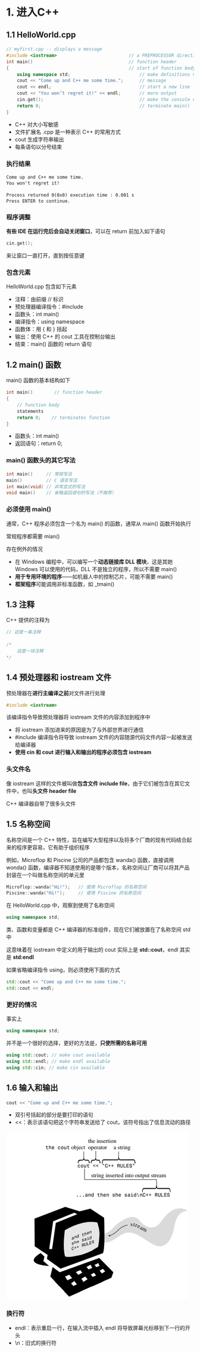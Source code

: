 # 1. 进入C++

## 1.1 HelloWorld.cpp

```cpp
// myfirst.cpp -- displays a message
#include <iostream>                           // a PREPROCESSOR directive
int main()                                    // function header
{                                             // start of function body
    using namespace std;                          // make definitions visible
    cout << "Come up and C++ me some time.";      // message
    cout << endl;                                 // start a new line
    cout << "You won’t regret it!" << endl;       // more output
    cin.get();                                    // make the console not closed
    return 0;                                     // terminate main()
}   
```

* C++ 对大小写敏感
* 文件扩展名 .cpp 是一种表示 C++ 的常用方式
* cout 生成字符串输出
* 每条语句以分号结束

### 执行结果

```aspnet
Come up and C++ me some time.
You won't regret it!

Process returned 0(0x0) execution time : 0.001 s
Press ENTER to continue.
```

### 程序调整

**有些 IDE 在运行完后会自动关闭窗口**，可以在 return 前加入如下语句

```cpp
cin.get();
```

来让窗口一直打开，直到按任意键

### 包含元素

HelloWorld.cpp 包含如下元素

* 注释：由前缀 // 标识
* 预处理器编译指令：\#include
* 函数头：int main\(\)
* 编译指令：using namespace
* 函数体：用 { 和 } 括起
* 输出：使用 C++ 的 cout 工具在控制台输出
* 结束：main\(\) 函数的 return 语句

## 1.2 main\(\) 函数

main\(\) 函数的基本结构如下

```cpp
int main()        // function header
{
    // function body
    statements    
    return 0;    // terminates function
}
```

* 函数头：int main\(\)
* 返回语句：return 0;

### main\(\) 函数头的其它写法

```cpp
int main()     // 常规写法
main()         // C 语言写法
int main(void) // 非常显式的写法
void main()    // 省略返回语句的写法（不推荐）
```

### 必须使用 main\(\)

通常，C++ 程序必须包含一个名为 main\(\) 的函数，通常从 main\(\) 函数开始执行

常规程序都需要 mian\(\)

存在例外的情况

* 在 Windows 编程中，可以编写一个**动态链接库 DLL 模块**，这是其她 Windows 可以使用的代码，DLL 不是独立的程序，所以不需要 main\(\)
* **用于专用环境的程序**——如机器人中的控制芯片，可能不需要 main\(\)
* **框架程序**可能调用非标准函数，如 \_tmain\(\)

## 1.3 注释

C++ 提供的注释为

```cpp
// 这是一条注释

/*
    这是一块注释
*/
```

## 1.4 预处理器和 iostream 文件

预处理器在**进行主编译之前**对文件进行处理

```cpp
#include <iostream>
```

该编译指令导致预处理器将 iostream 文件的内容添加到程序中

* 将 iostream 添加进来的原因是为了与外部世界进行通信
* \#include 编译指令将导致 iostream 文件的内容随源代码文件内容一起被发送给编译器
* **使用 cin 和 cout 进行输入和输出的程序必须包含 iostream**

### 头文件名

像 iostream 这样的文件被叫做**包含文件 include file**，由于它们被包含在其它文件中，也叫**头文件 header file**

C++ 编译器自带了很多头文件

## 1.5 名称空间

名称空间是一个 C++ 特性，旨在编写大型程序以及将多个厂商的现有代码结合起来的程序更容易，它有助于组织程序

例如，Microflop 和 Piscine 公司的产品都包含 wanda\(\) 函数，直接调用 wonda\(\) 函数，编译器不知道使用的是哪个版本，名称空间让厂商可以将其产品封装在一个叫做名称空间的单元里

```cpp
Microflop::wanda("Hi!");   // 使用 Microflop 的名称空间
Piscine::wanda("Hi!");     // 使用 Piscine 的名称空间
```

在 HelloWorld.cpp 中，观察到使用了名称空间

```cpp
using namespace std;
```

类、函数和变量都是 C++ 编译器的标准组件，现在它们被放置在了名称空间 std 中

这意味着在 iostream 中定义的用于输出的 cout 实际上是 **std::cout**，endl 其实是 **std:endl**

如果省略编译指令 using，则必须使用下面的方式

```cpp
std::cout << "Come up and C++ me some time.";
std::cout << endl;
```

### 更好的情况

事实上

```cpp
using namespace std;
```

并不是一个很好的选择，更好的方法是，**只使所需的名称可用**

```cpp
using std::cout; // make cout available
using std::endl; // make endl available
using std::cin; // make cin available
```

## 1.6 输入和输出

```cpp
cout << "Come up and C++ me some time.";
```

* 双引号括起的部分是要打印的语句
* &lt;&lt;：表示该语句把这个字符串发送给了 cout，该符号指出了信息流动的路径

![&#x4F7F;&#x7528; cout &#x663E;&#x793A;&#x5B57;&#x7B26;&#x4E32;](../.gitbook/assets/image.png)



### 换行符

* endl：表示重启一行，在输入流中插入 endl 将导致屏幕光标移到下一行的开头
* \n：旧式的换行符

